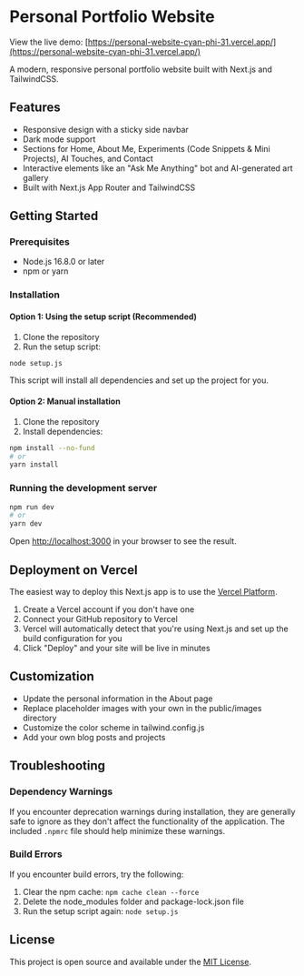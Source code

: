 # Personal Portfolio Website

View the live demo: [https://personal-website-cyan-phi-31.vercel.app/](https://personal-website-cyan-phi-31.vercel.app/)

A modern, responsive personal portfolio website built with Next.js and TailwindCSS.

## Features

- Responsive design with a sticky side navbar
- Dark mode support
- Sections for Home, About Me, Experiments (Code Snippets & Mini Projects), AI Touches, and Contact
- Interactive elements like an "Ask Me Anything" bot and AI-generated art gallery
- Built with Next.js App Router and TailwindCSS

## Getting Started

### Prerequisites

- Node.js 16.8.0 or later
- npm or yarn

### Installation

#### Option 1: Using the setup script (Recommended)

1. Clone the repository
2. Run the setup script:

```bash
node setup.js
```

This script will install all dependencies and set up the project for you.

#### Option 2: Manual installation

1. Clone the repository
2. Install dependencies:

```bash
npm install --no-fund
# or
yarn install
```

### Running the development server

```bash
npm run dev
# or
yarn dev
```

Open [http://localhost:3000](http://localhost:3000) in your browser to see the result.

## Deployment on Vercel

The easiest way to deploy this Next.js app is to use the [Vercel Platform](https://vercel.com/new).

1. Create a Vercel account if you don't have one
2. Connect your GitHub repository to Vercel
3. Vercel will automatically detect that you're using Next.js and set up the build configuration for you
4. Click "Deploy" and your site will be live in minutes

## Customization

- Update the personal information in the About page
- Replace placeholder images with your own in the public/images directory
- Customize the color scheme in tailwind.config.js
- Add your own blog posts and projects

## Troubleshooting

### Dependency Warnings

If you encounter deprecation warnings during installation, they are generally safe to ignore as they don't affect the functionality of the application. The included `.npmrc` file should help minimize these warnings.

### Build Errors

If you encounter build errors, try the following:

1. Clear the npm cache: `npm cache clean --force`
2. Delete the node_modules folder and package-lock.json file
3. Run the setup script again: `node setup.js`

## License

This project is open source and available under the [MIT License](LICENSE).